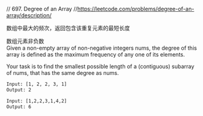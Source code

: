 // 697. Degree of an Array
//https://leetcode.com/problems/degree-of-an-array/description/

数组中最大的频次，返回包含该重复元素的最短长度

数组元素非负数   
Given a non-empty array of non-negative integers nums, the degree of this array is defined as the maximum frequency of any one of its elements.

Your task is to find the smallest possible length of a (contiguous) subarray of nums, that has the same degree as nums.

```html
Input: [1, 2, 2, 3, 1]
Output: 2

Input: [1,2,2,3,1,4,2]
Output: 6
```